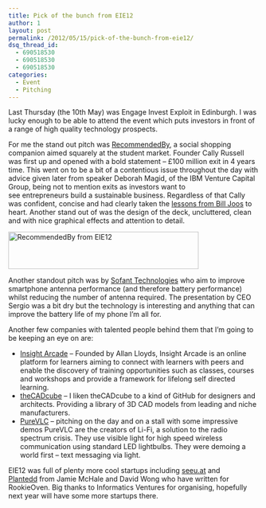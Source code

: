 ```yaml
---
title: Pick of the bunch from EIE12
author: 1
layout: post
permalink: /2012/05/15/pick-of-the-bunch-from-eie12/
dsq_thread_id:
  - 690518530
  - 690518530
  - 690518530
categories:
  - Event
  - Pitching
---
```

Last Thursday (the 10th May) was Engage Invest Exploit in Edinburgh. I was lucky enough to be able to attend the event which puts investors in front of a range of high quality technology prospects.

For me the stand out pitch was [RecommendedBy][1], a social shopping companion aimed squarely at the student market. Founder Cally Russell was first up and opened with a bold statement &#8211; £100 million exit in 4 years time. This went on to be a bit of a contentious issue throughout the day with advice given later from speaker Deborah Magid, of the IBM Venture Capital Group, being not to mention exits as investors want to see entrepreneurs build a sustainable business. Regardless of that Cally was confident, concise and had clearly taken the [lessons from Bill Joos][2] to heart. Another stand out of was the design of the deck, uncluttered, clean and with nice graphical effects and attention to detail.

[<img class="aligncenter size-full wp-image-711" title="recommendedby" src="http://www.rookieoven.com/wp-content/uploads/2012/05/recommendedby.png" alt="RecommendedBy from EIE12" width="382" height="75" />][3]

Another standout pitch was by [Sofant Technologies][4] who aim to improve smartphone antenna performance (and therefore battery performance) whilst reducing the number of antenna required. The presentation by CEO Sergio was a bit dry but the technology is interesting and anything that can improve the battery life of my phone I&#8217;m all for.

Another few companies with talented people behind them that I&#8217;m going to be keeping an eye on are:

  * [Insight Arcade][5] &#8211; Founded by Allan Lloyds, Insight Arcade is an online platform for learners aiming to connect with learners with peers and enable the discovery of training opportunities such as classes, courses and workshops and provide a framework for lifelong self directed learning.
  * [theCADcube][6] &#8211; I liken theCADcube to a kind of GitHub for designers and architects. Providing a library of 3D CAD models from leading and niche manufacturers.
  * [PureVLC][7] &#8211; pitching on the day and on a stall with some impressive demos PureVLC are the creators of Li-Fi, a solution to the radio spectrum crisis. They use visible light for high speed wireless communication using standard LED lightbulbs. They were demoing a world first &#8211; text messaging via light.

EIE12 was full of plenty more cool startups including [seeu.at][8] and [Plantedd][9] from Jamie McHale and David Wong who have written for RookieOven. Big thanks to Informatics Ventures for organising, hopefully next year will have some more startups there.

&nbsp;

 [1]: http://www.recommendedby.co.uk "RecommendedBy Homepage"
 [2]: http://rookieoven.com/2012/02/09/long-is-easy-short-is-hard/ "Long is Easy, Short is Hard"
 [3]: http://www.rookieoven.com/wp-content/uploads/2012/05/recommendedby.png
 [4]: http://www.sofant.com/ "Sofant Technologies"
 [5]: http://base.insightarcade.com/ "Insight Arcade Eduction"
 [6]: http://www.thecadcube.co.uk/ "The CAD cube"
 [7]: http://purevlc.com/ "PureVLC"
 [8]: http://seeu.at "See You At"
 [9]: http://plantedd.com "Plantedd"
